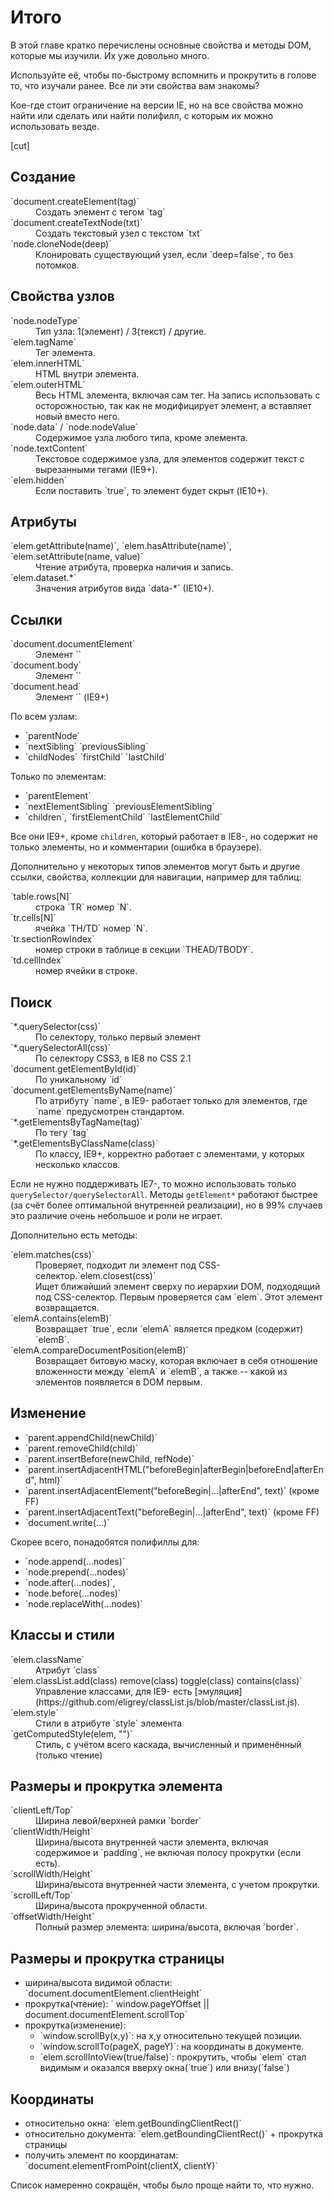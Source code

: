 # Итого

В этой главе кратко перечислены основные свойства и методы DOM, которые мы изучили. Их уже довольно много.

Используйте её, чтобы по-быстрому вспомнить и прокрутить в голове то, что изучали ранее. Все ли эти свойства вам знакомы?

Кое-где стоит ограничение на версии IE, но на все свойства можно найти или сделать или найти полифилл, с которым их можно использовать везде.

[cut]

## Создание

<dl>
<dt>`document.createElement(tag)`</dt><dd>Создать элемент с тегом `tag`</dd>
<dt>`document.createTextNode(txt)`</dt><dd>Создать текстовый узел с текстом `txt`</dd>
<dt>`node.cloneNode(deep)`</dt><dd>Клонировать существующий узел, если `deep=false`, то без потомков.</dd>
</dl>

## Свойства узлов

<dl>
<dt>`node.nodeType`</dt><dd>Тип узла: 1(элемент) / 3(текст) / другие.</dd>
<dt>`elem.tagName`</dt><dd>Тег элемента.</dd>
<dt>`elem.innerHTML`</dt><dd>HTML внутри элемента.</dd>
<dt>`elem.outerHTML`</dt><dd>Весь HTML элемента, включая сам тег. На запись использовать с осторожностью, так как не модифицирует элемент, а вставляет новый вместо него.</dd>
<dt>`node.data` / `node.nodeValue`</dt><dd>Содержимое узла любого типа, кроме элемента.</dd>
<dt>`node.textContent`</dt><dd>Текстовое содержимое узла, для элементов содержит текст с вырезанными тегами (IE9+).</dd>
<dt>`elem.hidden`</dt><dd>Если поставить `true`, то элемент будет скрыт (IE10+).</dd>
</dl>

## Атрибуты

<dl>
<dt>`elem.getAttribute(name)`, `elem.hasAttribute(name)`, `elem.setAttribute(name, value)`</dt>
<dd>Чтение атрибута, проверка наличия и запись.</dd>
<dt>`elem.dataset.*`</dt><dd>Значения атрибутов вида `data-*` (IE10+).</dd>
</dl>

## Ссылки

<dl>
<dt>`document.documentElement`</dt>
<dd>Элемент `<HTML>`</dd>
<dt>`document.body`</dt>
<dd>Элемент `<BODY>`</dd>
<dt>`document.head`</dt>
<dd>Элемент `<HEAD>` (IE9+)</dd>
</dl>

По всем узлам:
<ul>
<li>`parentNode`</li>
<li>`nextSibling` `previousSibling`</li>
<li>`childNodes` `firstChild` `lastChild`</li>
</ul>

Только по элементам:

<ul>
<li>`parentElement`</li>
<li>`nextElementSibling` `previousElementSibling`</li>
<li>`children`, `firstElementChild` `lastElementChild`</li>
</ul>

Все они IE9+, кроме `children`, который работает в IE8-, но содержит не только элементы, но и комментарии (ошибка в браузере).

Дополнительно у некоторых типов элементов могут быть и другие ссылки, свойства, коллекции для навигации,
например для таблиц:

<dl>
<dt>`table.rows[N]`</dt>
<dd>строка `TR` номер `N`.</dd>
<dt>`tr.cells[N]`</dt>
<dd>ячейка `TH/TD` номер `N`.</dd>
<dt>`tr.sectionRowIndex`</dt>
<dd>номер строки в таблице в секции `THEAD/TBODY`.<dd>
<dt>`td.cellIndex`</dt>
<dd>номер ячейки в строке.</dd>
</dl>

## Поиск


<dl>
<dt>`*.querySelector(css)`</dt>
<dd>По селектору, только первый элемент</dd>
<dt>`*.querySelectorAll(css)`</dt>
<dd>По селектору CSS3, в IE8 по CSS 2.1</dd>
<dt>`document.getElementById(id)`</dt>
<dd>По уникальному `id`</dd>
<dt>`document.getElementsByName(name)`</dt>
<dd>По атрибуту `name`,  в IE9- работает только для элементов, где `name` предусмотрен стандартом.</dd>
<dt>`*.getElementsByTagName(tag)`</dt>
<dd>По тегу `tag`</dd>
<dt>`*.getElementsByClassName(class)`</dt>
<dd>По классу, IE9+, корректно работает с элементами, у которых несколько классов.</dd>
</dl>

Если не нужно поддерживать IE7-, то можно использовать только `querySelector/querySelectorAll`. Методы `getElement*` работают быстрее (за счёт более оптимальной внутренней реализации), но в 99% случаев это различие очень небольшое и роли не играет.

Дополнительно есть методы:
<dl>
<dt>`elem.matches(css)`</dt>
<dd>Проверяет, подходит ли элемент под CSS-селектор.</dd.
<dt>`elem.closest(css)`</dt>
<dd>Ищет ближайший элемент сверху по иерархии DOM, подходящий под CSS-селектор. Первым проверяется сам `elem`. Этот элемент возвращается.</dd>
<dt>`elemA.contains(elemB)`</dt>
<dd>Возвращает `true`, если `elemA` является предком (содержит) `elemB`.</dd>
<dt>`elemA.compareDocumentPosition(elemB)`</dt>
<dd>Возвращает битовую маску, которая включает в себя отношение вложенности между `elemA` и `elemB`, а также -- какой из элементов появляется в DOM первым.</dd>

</dl>


## Изменение

<ul>
<li>`parent.appendChild(newChild)`</li>
<li>`parent.removeChild(child)`</li>
<li>`parent.insertBefore(newChild, refNode)`</li>
<li>`parent.insertAdjacentHTML("beforeBegin|afterBegin|beforeEnd|afterEnd", html)`</li>
<li>`parent.insertAdjacentElement("beforeBegin|...|afterEnd", text)` (кроме FF)</li>
<li>`parent.insertAdjacentText("beforeBegin|...|afterEnd", text)` (кроме FF)</li>
<li>`document.write(...)`</li>
</ul>

Скорее всего, понадобятся полифиллы для:

<ul>
<li>`node.append(...nodes)`</li>
<li>`node.prepend(...nodes)`</li>
<li>`node.after(...nodes)`,</li>
<li>`node.before(...nodes)`</li>
<li>`node.replaceWith(...nodes)`</li>
</ul>

## Классы и стили

<dl>
<dt>`elem.className`</dt>
<dd>Атрибут `class`</dt>
<dt>`elem.classList.add(class) remove(class) toggle(class) contains(class)`</dt>
<dd>Управление классами, для IE9- есть [эмуляция](https://github.com/eligrey/classList.js/blob/master/classList.js).</dd>
<dt>`elem.style`</dt>
<dd>Стили в атрибуте `style` элемента</dd>
<dt>`getComputedStyle(elem, "")`</dd>
<dd>Стиль, с учётом всего каскада, вычисленный и применённый (только чтение)</dd>
</dl>

## Размеры и прокрутка элемента

<dl>
<dt>`clientLeft/Top`</dt>
<dd>Ширина левой/верхней рамки `border`</dd>
<dt>`clientWidth/Height`</dt>
<dd>Ширина/высота внутренней части элемента, включая содержимое и `padding`, не включая полосу прокрутки (если есть).</dd>
<dt>`scrollWidth/Height`</dt>
<dd>Ширина/высота внутренней части элемента, с учетом прокрутки.</dd>
<dt>`scrollLeft/Top`</dt>
<dd>Ширина/высота прокрученной области.</dd>
<dt>`offsetWidth/Height`</dt>
<dd>Полный размер элемента: ширина/высота, включая `border`.</dd>
</dl>

## Размеры и прокрутка страницы

<ul>
<li>ширина/высота видимой области: `document.documentElement.clientHeight`</li>
<li>прокрутка(чтение):  ` window.pageYOffset || document.documentElement.scrollTop`</li>
<li>прокрутка(изменение):
<ul>
<li>`window.scrollBy(x,y)`: на x,y относительно текущей позиции.</li>
<li>`window.scrollTo(pageX, pageY)`: на координаты в документе.</li>
<li>`elem.scrollIntoView(true/false)`: прокрутить, чтобы `elem` стал видимым и оказался вверху окна(`true`) или внизу(`false`)</li>
</ul>
</li>
</ul>

## Координаты

<ul>
<li>относительно окна: `elem.getBoundingClientRect()`</li>
<li>относительно документа: `elem.getBoundingClientRect()` + прокрутка страницы</li>
<li>получить элемент по координатам: `document.elementFromPoint(clientX, clientY)`</li>
</ul>

Список намеренно сокращён, чтобы было проще найти то, что нужно.
